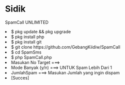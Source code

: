 # Sidik
SpamCall UNLIMITED
<li>$ pkg update && pkg upgrade
<li>$ pkg install php
<li>$ pkg install git
<li>$ git clone https://github.com/GebangKiidiw/SpamCall
<li>$ cd SpamSms
<li>$ php SpamCall.php
<li> Masukan No Target ===> 
<li> Mode Banyak (y/n) ===> UNTUK Spam Lebih Dari 1
<li> JumlahSpam ===> Masukan Jumlah yang ingin dispam
<li> [Succes]
